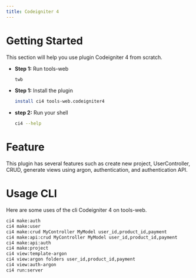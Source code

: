 ```yaml
---
title: Codeigniter 4
---
```

# Getting Started
This section will help you use plugin Codeigniter 4 from scratch.
- **Step 1:** Run tools-web
	```bash
	twb
	```
- **Step 1:** Install the plugin
	```bash
	install ci4 tools-web.codeigniter4
	```
- **step 2:** Run your shell
	```bash
	ci4 --help
	```
# Feature
This plugin has several features such as create new project, UserController, CRUD, generate views using argon, authentication, and authentication API.
# Usage CLI
Here are some uses of the cli Codeigniter 4 on tools-web.
```bash
ci4 make:auth
ci4 make:user
ci4 make:crud MyController MyModel user_id,product_id,payment
ci4 make:api:crud MyController MyModel user_id,product_id,payment
ci4 make:api:auth
ci4 make:project
ci4 view:template-argon
ci4 view:argon folders user_id,product_id,payment
ci4 view:auth-argon
ci4 run:server
```